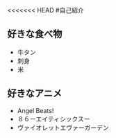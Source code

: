 <<<<<<< HEAD
#自己紹介

## 好きな食べ物
- 牛タン
- 刺身
- 米

## 好きなアニメ
- Angel Beats!
- ８６ーエイティシックスー
- ヴァイオレットエヴァーガーデン

